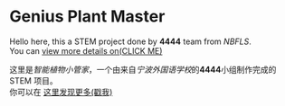 # Genius Plant Master

Hello here, this a STEM project done by **4444** team from *NBFLS*.  
You can [view more details on(CLICK ME)](https://github.com/chihuo2104/plant-genius-master)

这里是*智能植物小管家*，一个由来自*宁波外国语学校*的**4444**小组制作完成的 STEM 项目。  
你可以在 [这里发现更多(戳我)](https://github.com/chihuo2104/plant-genius-master)
